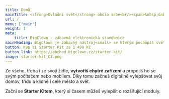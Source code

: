 ```yaml
---
title: Domů
mainTitle: <strong>Ovládni svět</strong> okolo sebe<br/><span>&nbsp;&nbsp;s mega <strong>chytrými krabičkami</strong></span>
url: /
menu: ["main"]
weight: 1
meta:
    title: BigClown - zábavná elektronická stavebnice
mainHeading: BigClown je zábavný nástroj<small> se kterým pochopíš svět a vytvoříš chytré projekty</small>
button: Kup si Starter Kit za 1 490 Kč
button_link: https://obchod.bigclown.cz/starter-kit/
image: starter-kit_CZ.png
---
```


Ze všeho, třeba i ze svojí židle, **vytvoříš chytré zařízení** a&nbsp;propojíš ho se svým počítačem nebo mobilem. Díky tomu začneš digitálně vylepšovat svůj domov, třídu a klidně i celé město a svět.

Začni se **Starter Kitem**, který si časem můžeš vylepšit o rozšiřující moduly.
